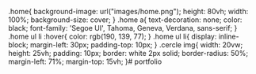 .home{
  background-image: url("images/home.png");
 height: 80vh;
 width: 100%;
 background-size: cover;
}
.home a{
  text-decoration: none;
  color: black;
  font-family: 'Segoe UI', Tahoma, Geneva, Verdana, sans-serif;
}
.home ul li :hover{
  color: rgb(190, 139, 77);
}
.home ul li{
  display: inline-block;
  margin-left: 30px;
  padding-top: 10px;
}
.cercle img{
  width: 20vw;
  height: 25vh;
  padding: 10px;
  border: white 2px solid;
  border-radius: 50%;
  margin-left: 71%;
  margin-top: 15vh;
}# portfolio